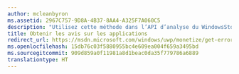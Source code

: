 ```yaml
---
author: mcleanbyron
ms.assetid: 2967C757-9D8A-4B37-8AA4-A325F7A060C5
description: "Utilisez cette méthode dans l’API d’analyse du WindowsStore pour obtenir les avis relatifs à une plage de dates donnée, et suivant d’autres filtres facultatifs."
title: Obtenir les avis sur les applications
redirect_url: https://msdn.microsoft.com/windows/uwp/monetize/get-error-reporting-data
ms.openlocfilehash: 15db76c03f5880955bc4e609ea004f659a3495bd
ms.sourcegitcommit: 909d859a0f11981a8d1beac0da35f779786a6889
translationtype: HT
---
```

